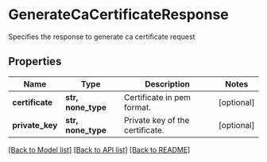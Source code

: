 # GenerateCaCertificateResponse

Specifies the response to generate ca certificate request

## Properties
Name | Type | Description | Notes
------------ | ------------- | ------------- | -------------
**certificate** | **str, none_type** | Certificate in pem format. | [optional] 
**private_key** | **str, none_type** | Private key of the certificate. | [optional] 

[[Back to Model list]](../README.md#documentation-for-models) [[Back to API list]](../README.md#documentation-for-api-endpoints) [[Back to README]](../README.md)


